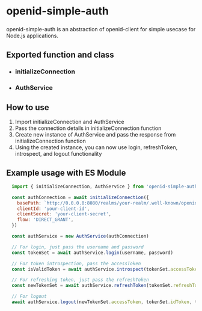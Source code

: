 # openid-simple-auth

###
  openid-simple-auth is an abstraction of openid-client for simple usecase for Node.js applications.

## Exported function and class
- ### initializeConnection
- ### AuthService

## How to use
1. Import initializeConnection and AuthService
2. Pass the connection details in initializeConnection function
3. Create new instance of AuthService and pass the response from initializeConnection function
4. Using the created instance, you can now use login, refreshToken, introspect, and logout functionality

## Example usage with ES Module
```javascript
  import { initializeConnection, AuthService } from 'openid-simple-auth'

  const authConnection = await initializeConnection({
    basePath: `http://0.0.0.0:8080/realms/your-realm/.well-known/openid-configuration`,
    clientId: 'your-client-id',
    clientSecret: 'your-client-secret',
    flow: 'DIRECT_GRANT',
  })

  const authService = new AuthService(authConnection)

  // For login, just pass the username and password
  const tokenSet = await authService.login(username, password)

  // For token introspection, pass the accessToken
  const isValidToken = await authService.introspect(tokenSet.accessToken)

  // For refreshing token, just pass the refreshToken
  const newTokenSet = await authService.refreshToken(tokenSet.refreshToken)

  // For logout
  await authService.logout(newTokenSet.accessToken, tokenSet.idToken, tokenSet.sessionState)
```